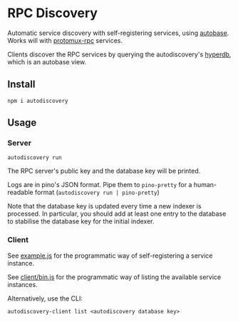 # RPC Discovery

Automatic service discovery with self-registering services, using [autobase](https://github.com/holepunchto/autobase). Works will with [protomux-rpc](https://github.com/holepunchto/protomux-rpc) services.

Clients discover the RPC services by querying the autodiscovery's [hyperdb](https://github.com/holepunchto/hyperdb), which is an autobase view.

## Install

```
npm i autodiscovery
```

## Usage

### Server

```
autodiscovery run
```

The RPC server's public key and the database key will be printed.

Logs are in pino's JSON format. Pipe them to `pino-pretty` for a human-readable format (`autodiscovery run | pino-pretty`)

Note that the database key is updated every time a new indexer is processed. In particular, you should add at least one entry to the database to stabilise the database key for the initial indexer.

### Client

See [example.js](example.js) for the programmatic way of self-registering a service instance.

See [client/bin.js](client/bin.js) for the programmatic way of listing the available service instances.

Alternatively, use the CLI:

```
autodiscovery-client list <autodiscovery database key>
```
